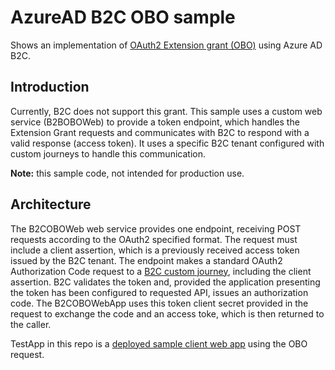 # AzureAD B2C OBO sample 
Shows an implementation of [OAuth2 Extension grant (OBO)](https://tools.ietf.org/html/rfc6749#section-4.5) using Azure AD B2C.

## Introduction
Currently, B2C does not support this grant. This sample uses a custom web service (B2BOBOWeb) to provide a token endpoint, which 
handles the Extension Grant requests and communicates with B2C to respond with a valid response (access token). It uses a specific B2C tenant
configured with custom journeys to handle this communication.

**Note:** this sample code, not intended for production use.

## Architecture
The B2COBOWeb web service provides one endpoint, receiving POST requests according to the OAuth2 specified format. 
The request must include a client assertion, which is a previously received access token issued by the B2C tenant.
The endpoint makes a
standard OAuth2 Authorization Code request to a [B2C custom journey](https://github.com/mrochon/b2cobo/blob/master/SocialAndLocalAccounts/obo.xml),
including the client assertion. B2C validates the token and, provided the application presenting the token
has been configured to requested API, issues an authorization code. The B2COBOWebApp uses this token client secret provided in the
request to exchange the code and an access toke, which is then returned to the caller.

TestApp in this repo is a [deployed sample client web app](https://b2cobotestapp.azurewebsites.net/) using the OBO request.

